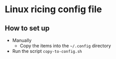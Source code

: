 # Linux ricing config file

## How to set up
* Manually
    * Copy the items into the `~/.config` directory
* Run the script `copy-to-config.sh`
